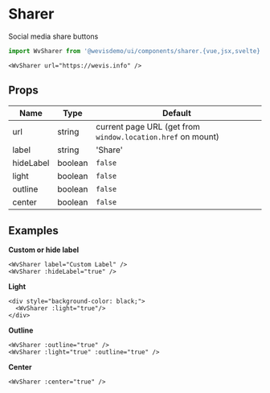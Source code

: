 # Sharer

Social media share buttons
<WvSharer url="https://wevis.info" />

```js
import WvSharer from '@wevisdemo/ui/components/sharer.{vue,jsx,svelte}';
```

```vue
<WvSharer url="https://wevis.info" />
```

## Props

| Name      | Type    | Default                                                     |
| --------- | ------- | ----------------------------------------------------------- |
| url       | string  | current page URL (get from `window.location.href` on mount) |
| label     | string  | 'Share'                                                     |
| hideLabel | boolean | `false`                                                     |
| light     | boolean | `false`                                                     |
| outline   | boolean | `false`                                                     |
| center    | boolean | `false`                                                     |

## Examples

**Custom or hide label**

<WvSharer label="Custom Label" />
<WvSharer :hideLabel="true" />

```vue
<WvSharer label="Custom Label" />
<WvSharer :hideLabel="true" />
```

**Light**

<div style="background-color: black;">
  <WvSharer :light="true"/>
</div>

```vue
<div style="background-color: black;">
  <WvSharer :light="true"/>
</div>
```

**Outline**

<WvSharer :outline="true" />

<div style="background-color: black;">
  <WvSharer :light="true" :outline="true" />
</div>

```vue
<WvSharer :outline="true" />
<WvSharer :light="true" :outline="true" />
```

**Center**

<WvSharer :center="true" />

```vue
<WvSharer :center="true" />
```
